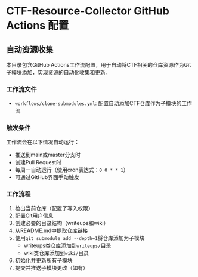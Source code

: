 # CTF-Resource-Collector GitHub Actions 配置

## 自动资源收集

本目录包含GitHub Actions工作流配置，用于自动将CTF相关的仓库资源作为Git子模块添加，实现资源的自动化收集和更新。

### 工作流文件

- `workflows/clone-submodules.yml`: 配置自动添加CTF仓库作为子模块的工作流

### 触发条件

工作流会在以下情况自动运行：
- 推送到main或master分支时
- 创建Pull Request时
- 每周一自动运行（使用cron表达式：`0 0 * * 1`）
- 可通过GitHub界面手动触发

### 工作流程

1. 检出当前仓库（配置了写入权限）
2. 配置Git用户信息
3. 创建必要的目录结构（writeups和wiki）
4. 从README.md中提取仓库链接
5. 使用`git submodule add --depth=1`将仓库添加为子模块
   - writeups类仓库添加到`writeups/`目录
   - wiki类仓库添加到`wiki/`目录
6. 初始化并更新所有子模块
7. 提交并推送子模块更改（如有）